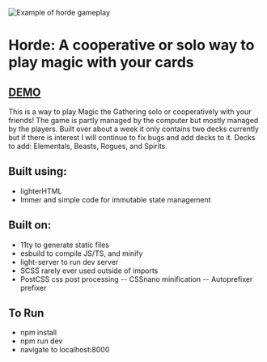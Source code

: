 ![Example of horde gameplay](https://robertpage.github.io/horde/images/game-demo.jpg)

# Horde: A cooperative or solo way to play magic with your cards

## [DEMO](https://robertpage.github.io/horde/)

This is a way to play Magic the Gathering solo or cooperatively with your friends! The game is partly managed by the computer but mostly managed by the players. Built over about a week it only contains two decks currently but if there is interest I will continue to fix bugs and add decks to it. Decks to add: Elementals, Beasts, Rogues, and Spirits.

## Built using:
- lighterHTML
- Immer and simple code for immutable state management

## Built on:
- 11ty to generate static files
- esbuild to compile JS/TS, and minify
- light-server to run dev server
- SCSS rarely ever used outside of imports
- PostCSS css post processing
-- CSSnano minification
-- Autoprefixer prefixer

## To Run
- npm install
- npm run dev
- navigate to localhost:8000